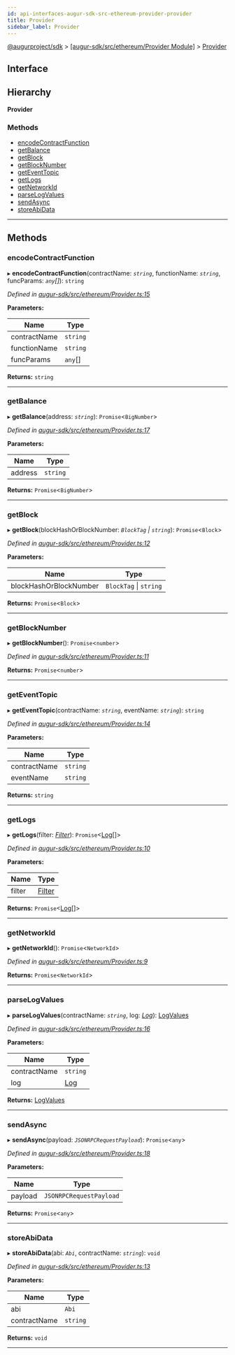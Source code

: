 ```yaml
---
id: api-interfaces-augur-sdk-src-ethereum-provider-provider
title: Provider
sidebar_label: Provider
---
```


[@augurproject/sdk](api-readme.md) > [[augur-sdk/src/ethereum/Provider Module]](api-modules-augur-sdk-src-ethereum-provider-module.md) > [Provider](api-interfaces-augur-sdk-src-ethereum-provider-provider.md)

## Interface

## Hierarchy

**Provider**

### Methods

* [encodeContractFunction](api-interfaces-augur-sdk-src-ethereum-provider-provider.md#encodecontractfunction)
* [getBalance](api-interfaces-augur-sdk-src-ethereum-provider-provider.md#getbalance)
* [getBlock](api-interfaces-augur-sdk-src-ethereum-provider-provider.md#getblock)
* [getBlockNumber](api-interfaces-augur-sdk-src-ethereum-provider-provider.md#getblocknumber)
* [getEventTopic](api-interfaces-augur-sdk-src-ethereum-provider-provider.md#geteventtopic)
* [getLogs](api-interfaces-augur-sdk-src-ethereum-provider-provider.md#getlogs)
* [getNetworkId](api-interfaces-augur-sdk-src-ethereum-provider-provider.md#getnetworkid)
* [parseLogValues](api-interfaces-augur-sdk-src-ethereum-provider-provider.md#parselogvalues)
* [sendAsync](api-interfaces-augur-sdk-src-ethereum-provider-provider.md#sendasync)
* [storeAbiData](api-interfaces-augur-sdk-src-ethereum-provider-provider.md#storeabidata)

---

## Methods

<a id="encodecontractfunction"></a>

###  encodeContractFunction

▸ **encodeContractFunction**(contractName: *`string`*, functionName: *`string`*, funcParams: *`any`[]*): `string`

*Defined in [augur-sdk/src/ethereum/Provider.ts:15](https://github.com/AugurProject/augur/blob/304ca83772/packages/augur-sdk/src/ethereum/Provider.ts#L15)*

**Parameters:**

| Name | Type |
| ------ | ------ |
| contractName | `string` |
| functionName | `string` |
| funcParams | `any`[] |

**Returns:** `string`

___
<a id="getbalance"></a>

###  getBalance

▸ **getBalance**(address: *`string`*): `Promise`<`BigNumber`>

*Defined in [augur-sdk/src/ethereum/Provider.ts:17](https://github.com/AugurProject/augur/blob/304ca83772/packages/augur-sdk/src/ethereum/Provider.ts#L17)*

**Parameters:**

| Name | Type |
| ------ | ------ |
| address | `string` |

**Returns:** `Promise`<`BigNumber`>

___
<a id="getblock"></a>

###  getBlock

▸ **getBlock**(blockHashOrBlockNumber: *`BlockTag` \| `string`*): `Promise`<`Block`>

*Defined in [augur-sdk/src/ethereum/Provider.ts:12](https://github.com/AugurProject/augur/blob/304ca83772/packages/augur-sdk/src/ethereum/Provider.ts#L12)*

**Parameters:**

| Name | Type |
| ------ | ------ |
| blockHashOrBlockNumber | `BlockTag` \| `string` |

**Returns:** `Promise`<`Block`>

___
<a id="getblocknumber"></a>

###  getBlockNumber

▸ **getBlockNumber**(): `Promise`<`number`>

*Defined in [augur-sdk/src/ethereum/Provider.ts:11](https://github.com/AugurProject/augur/blob/304ca83772/packages/augur-sdk/src/ethereum/Provider.ts#L11)*

**Returns:** `Promise`<`number`>

___
<a id="geteventtopic"></a>

###  getEventTopic

▸ **getEventTopic**(contractName: *`string`*, eventName: *`string`*): `string`

*Defined in [augur-sdk/src/ethereum/Provider.ts:14](https://github.com/AugurProject/augur/blob/304ca83772/packages/augur-sdk/src/ethereum/Provider.ts#L14)*

**Parameters:**

| Name | Type |
| ------ | ------ |
| contractName | `string` |
| eventName | `string` |

**Returns:** `string`

___
<a id="getlogs"></a>

###  getLogs

▸ **getLogs**(filter: *[Filter](api-interfaces-augur-types-types-logs-filter.md)*): `Promise`<[Log](api-interfaces-augur-types-types-logs-log.md)[]>

*Defined in [augur-sdk/src/ethereum/Provider.ts:10](https://github.com/AugurProject/augur/blob/304ca83772/packages/augur-sdk/src/ethereum/Provider.ts#L10)*

**Parameters:**

| Name | Type |
| ------ | ------ |
| filter | [Filter](api-interfaces-augur-types-types-logs-filter.md) |

**Returns:** `Promise`<[Log](api-interfaces-augur-types-types-logs-log.md)[]>

___
<a id="getnetworkid"></a>

###  getNetworkId

▸ **getNetworkId**(): `Promise`<`NetworkId`>

*Defined in [augur-sdk/src/ethereum/Provider.ts:9](https://github.com/AugurProject/augur/blob/304ca83772/packages/augur-sdk/src/ethereum/Provider.ts#L9)*

**Returns:** `Promise`<`NetworkId`>

___
<a id="parselogvalues"></a>

###  parseLogValues

▸ **parseLogValues**(contractName: *`string`*, log: *[Log](api-interfaces-augur-types-types-logs-log.md)*): [LogValues](api-interfaces-augur-types-types-logs-logvalues.md)

*Defined in [augur-sdk/src/ethereum/Provider.ts:16](https://github.com/AugurProject/augur/blob/304ca83772/packages/augur-sdk/src/ethereum/Provider.ts#L16)*

**Parameters:**

| Name | Type |
| ------ | ------ |
| contractName | `string` |
| log | [Log](api-interfaces-augur-types-types-logs-log.md) |

**Returns:** [LogValues](api-interfaces-augur-types-types-logs-logvalues.md)

___
<a id="sendasync"></a>

###  sendAsync

▸ **sendAsync**(payload: *`JSONRPCRequestPayload`*): `Promise`<`any`>

*Defined in [augur-sdk/src/ethereum/Provider.ts:18](https://github.com/AugurProject/augur/blob/304ca83772/packages/augur-sdk/src/ethereum/Provider.ts#L18)*

**Parameters:**

| Name | Type |
| ------ | ------ |
| payload | `JSONRPCRequestPayload` |

**Returns:** `Promise`<`any`>

___
<a id="storeabidata"></a>

###  storeAbiData

▸ **storeAbiData**(abi: *`Abi`*, contractName: *`string`*): `void`

*Defined in [augur-sdk/src/ethereum/Provider.ts:13](https://github.com/AugurProject/augur/blob/304ca83772/packages/augur-sdk/src/ethereum/Provider.ts#L13)*

**Parameters:**

| Name | Type |
| ------ | ------ |
| abi | `Abi` |
| contractName | `string` |

**Returns:** `void`

___

